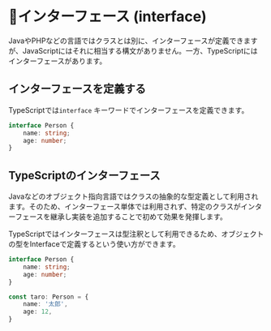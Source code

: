 # 🚧インターフェース \(interface\)

JavaやPHPなどの言語ではクラスとは別に、インターフェースが定義できますが、JavaScriptにはそれに相当する構文がありません。一方、TypeScriptにはインターフェースがあります。

## インターフェースを定義する

TypeScriptでは`interface` キーワードでインターフェースを定義できます。

```typescript
interface Person {
    name: string;
    age: number;
}
```

## TypeScriptのインターフェース

Javaなどのオブジェクト指向言語ではクラスの抽象的な型定義として利用されます。そのため、インターフェース単体では利用されず、特定のクラスがインターフェースを継承し実装を追加することで初めて効果を発揮します。

TypeScriptではインターフェースは型注釈として利用できるため、オブジェクトの型をInterfaceで定義するという使い方ができます。

```typescript
interface Person {
    name: string;
    age: number;
}

const taro: Person = {
    name: '太郎',
    age: 12,
}
```



